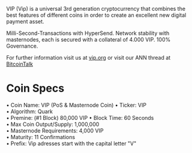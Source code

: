 VIP (Vip) is a universal 3rd generation cryptocurrency that combines the best features of different coins
in order to create an excellent new digital payment asset.

Milli-Second-Transactions with HyperSend.
Network stability with masternodes, each is secured with a collateral of 4.000 VIP. 100% Governance.

For further information visit us at [vip.org](https://vip.org/) or visit our ANN thread at [BitcoinTalk](https://bitcointalk.org)

# Coin Specs

• Coin Name: VIP (PoS & Masternode Coin)
• Ticker: VIP  
• Algorithm: Quark  
• Premine: (#1 Block) 80,000 VIP
• Block Time: 60 Seconds  
• Max Coin Output/Supply: 1,000,000  
• Masternode Requirements: 4,000 VIP  
• Maturity: 11 Confirmations  
• Prefix: Vip adresses start with the capital letter "V"   

